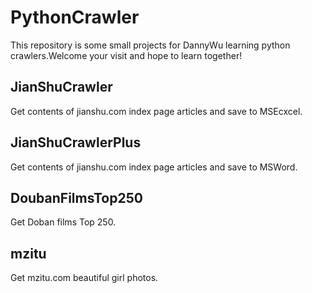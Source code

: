 # PythonCrawler
This repository is some small projects for DannyWu learning python crawlers.Welcome your visit and hope to learn together!

## JianShuCrawler
Get contents of jianshu.com index page articles and save to MSEcxcel.

## JianShuCrawlerPlus
Get contents of jianshu.com index page articles and save to MSWord.

## DoubanFilmsTop250
Get Doban films Top 250.

## mzitu
Get mzitu.com beautiful girl photos.
